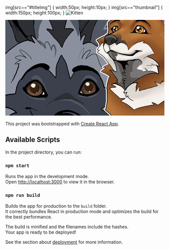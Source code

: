 img[src~="#titleImg"] {
   width:50px;
   height:10px;
}
img[src~="thumbnail"] {
   width:150px;
   height:100px;
}
![Kitten](kitten.jpg?thumbnail) 


![Two Cartoon Foxes from the Save A Fox books](/src/images/TitleImage.png?titleImg)

This project was bootstrapped with [Create React App](https://github.com/facebook/create-react-app).

## Available Scripts

In the project directory, you can run:

### `npm start`

Runs the app in the development mode.\
Open [http://localhost:3000](http://localhost:3000) to view it in the browser.

### `npm run build`

Builds the app for production to the `build` folder.\
It correctly bundles React in production mode and optimizes the build for the best performance.

The build is minified and the filenames include the hashes.\
Your app is ready to be deployed!

See the section about [deployment](https://facebook.github.io/create-react-app/docs/deployment) for more information.

